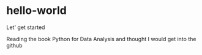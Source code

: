 # hello-world
Let' get started

Reading the book Python for Data Analysis and thought I would get into the github
